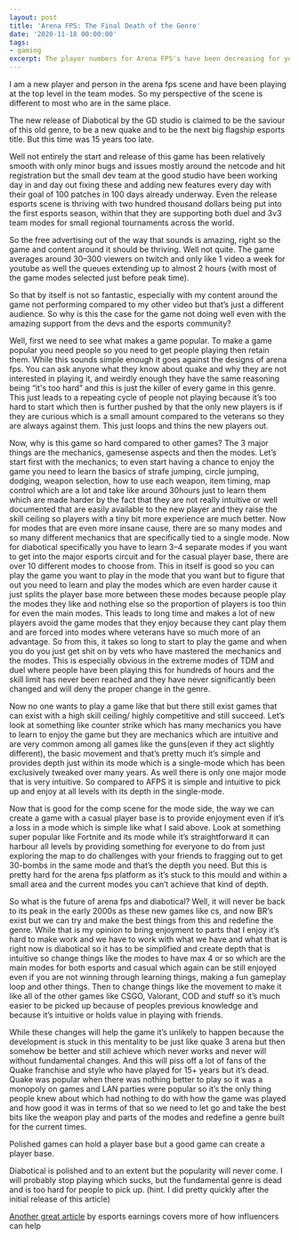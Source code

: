 ```yaml
---
layout: post
title: 'Arena FPS: The Final Death of the Genre'
date: '2020-11-18 00:00:00'
tags:
- gaming
excerpt: The player numbers for Arena FPS's have been decreasing for years but can new games help revive this 15-year dead genre or is this the final nail in the coffin.
---
```


I am a new player and person in the arena fps scene and have been playing at the top level in the team modes. So my perspective of the scene is different to most who are in the same place.

The new release of Diabotical by the GD studio is claimed to be the saviour of this old genre, to be a new quake and to be the next big flagship esports title. But this time was 15 years too late.

Well not entirely the start and release of this game has been relatively smooth with only minor bugs and issues mostly around the netcode and hit registration but the small dev team at the good studio have been working day in and day out fixing these and adding new features every day with their goal of 100 patches in 100 days already underway. Even the release esports scene is thriving with two hundred thousand dollars being put into the first esports season, within that they are supporting both duel and 3v3 team modes for small regional tournaments across the world.

So the free advertising out of the way that sounds is amazing, right so the game and content around it should be thriving. Well not quite. The game averages around 30–300 viewers on twitch and only like 1 video a week for youtube as well the queues extending up to almost 2 hours (with most of the game modes selected just before peak time).

So that by itself is not so fantastic, especially with my content around the game not performing compared to my other video but that’s just a different audience. So why is this the case for the game not doing well even with the amazing support from the devs and the esports community?

Well, first we need to see what makes a game popular. To make a game popular you need people so you need to get people playing then retain them. While this sounds simple enough it goes against the designs of arena fps. You can ask anyone what they know about quake and why they are not interested in playing it, and weirdly enough they have the same reasoning being “it's too hard” and this is just the killer of every game in this genre. This just leads to a repeating cycle of people not playing because it’s too hard to start which then is further pushed by that the only new players is if they are curious which is a small amount compared to the veterans so they are always against them. This just loops and thins the new players out.

Now, why is this game so hard compared to other games? The 3 major things are the mechanics, gamesense aspects and then the modes. Let’s start first with the mechanics; to even start having a chance to enjoy the game you need to learn the basics of strafe jumping, circle jumping, dodging, weapon selection, how to use each weapon, item timing, map control which are a lot and take like around 30hours just to learn them which are made harder by the fact that they are not really intuitive or well documented that are easily available to the new player and they raise the skill ceiling so players with a tiny bit more experience are much better. Now for modes that are even more insane cause, there are so many modes and so many different mechanics that are specifically tied to a single mode. Now for diabotical specifically you have to learn 3–4 separate modes if you want to get into the major esports circuit and for the casual player base, there are over 10 different modes to choose from. This in itself is good so you can play the game you want to play in the mode that you want but to figure that out you need to learn and play the modes which are even harder cause it just splits the player base more between these modes because people play the modes they like and nothing else so the proportion of players is too thin for even the main modes. This leads to long time and makes a lot of new players avoid the game modes that they enjoy because they cant play them and are forced into modes where veterans have so much more of an advantage. So from this, it takes so long to start to play the game and when you do you just get shit on by vets who have mastered the mechanics and the modes. This is especially obvious in the extreme modes of TDM and duel where people have been playing this for hundreds of hours and the skill limit has never been reached and they have never significantly been changed and will deny the proper change in the genre.

Now no one wants to play a game like that but there still exist games that can exist with a high skill ceiling/ highly competitive and still succeed. Let’s look at something like counter strike which has many mechanics you have to learn to enjoy the game but they are mechanics which are intuitive and are very common among all games like the guns(even if they act slightly different), the basic movement and that’s pretty much it’s simple and provides depth just within its mode which is a single-mode which has been exclusively tweaked over many years. As well there is only one major mode that is very intuitive. So compared to AFPS it is simple and intuitive to pick up and enjoy at all levels with its depth in the single-mode.

Now that is good for the comp scene for the mode side, the way we can create a game with a casual player base is to provide enjoyment even if it’s a loss in a mode which is simple like what I said above. Look at something super popular like Fortnite and its mode while it’s straightforward it can harbour all levels by providing something for everyone to do from just exploring the map to do challenges with your friends to fragging out to get 30-bombs in the same mode and that’s the depth you need. But this is pretty hard for the arena fps platform as it’s stuck to this mould and within a small area and the current modes you can’t achieve that kind of depth.

So what is the future of arena fps and diabotical? Well, it will never be back to its peak in the early 2000s as these new games like cs, and now BR’s exist but we can try and make the best things from this and redefine the genre. While that is my opinion to bring enjoyment to parts that I enjoy it’s hard to make work and we have to work with what we have and what that is right now is diabotical so it has to be simplified and create depth that is intuitive so change things like the modes to have max 4 or so which are the main modes for both esports and casual which again can be still enjoyed even if you are not winning through learning things, making a fun gameplay loop and other things. Then to change things like the movement to make it like all of the other games like CSGO, Valorant, COD and stuff so it’s much easier to be picked up because of peoples previous knowledge and because it’s intuitive or holds value in playing with friends.

While these changes will help the game it’s unlikely to happen because the development is stuck in this mentality to be just like quake 3 arena but then somehow be better and still achieve which never works and never will without fundamental changes. And this will piss off a lot of fans of the Quake franchise and style who have played for 15+ years but it’s dead. Quake was popular when there was nothing better to play so it was a monopoly on games and LAN parties were popular so it’s the only thing people knew about which had nothing to do with how the game was played and how good it was in terms of that so we need to let go and take the best bits like the weapon play and parts of the modes and redefine a genre built for the current times.

Polished games can hold a player base but a good game can create a player base.

Diabotical is polished and to an extent but the popularity will never come. I will probably stop playing which sucks, but the fundamental genre is dead and is too hard for people to pick up. (hint. I did pretty quickly after the initial release of this article)

[Another great article](https://www.esportsearnings.com/articles/the-problem-with-influencers-negatively-affecting-the-arena-fps-community-and-how-diabotical-will-revive-arena-shooters) by esports earnings covers more of how influencers can help
